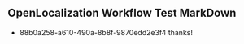 ## OpenLocalization Workflow Test MarkDown
* 88b0a258-a610-490a-8b8f-9870edd2e3f4 thanks!

<!--HONumber=Jul16_HO2-->


